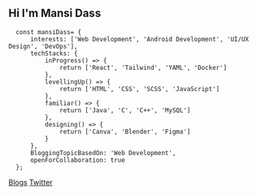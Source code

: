 ## Hi I'm Mansi Dass

```JS
  const mansiDass= {
      interests: ['Web Development', 'Android Development', 'UI/UX Design', 'DevOps'],
      techStacks: {
          inProgress() => {
              return ['React', 'Tailwind', 'YAML', 'Docker']
          },
          levellingUp() => {
              return ['HTML', 'CSS', 'SCSS', 'JavaScript']
          },
          familiar() => {
              return ['Java', 'C', 'C++', 'MySQL']
          },
          designing() => {
              return ['Canva', 'Blender', 'Figma']
          }
      },
      BloggingTopicBasedOn: 'Web Development',
      openForCollaboration: true      
  };
```

[Blogs](https://mansidass.hashnode.dev/) 
[Twitter](https://twitter.com/_Mansiiii_) 
<!-- [LiveCodes](https://codepen.io/your-work/?cursor=ZD0wJm89MSZwPTEmdj02NDgxNjE3MA==) -->

<!---
Mansi-dass/Mansi-dass is a ✨ special ✨ repository because its `README.md` (this file) appears on your GitHub profile.
You can click the Preview link to take a look at your changes.
--->
